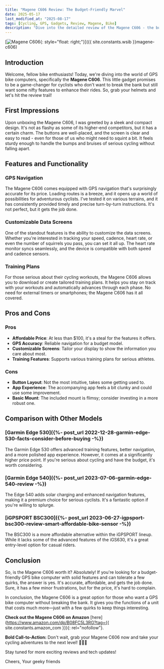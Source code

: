 ```yaml
---
title: "Magene C606 Review: The Budget-Friendly Marvel"
date: 2025-05-17
last_modified_at: "2025-08-17"
tags: [Cycling, GPS, Gadgets, Review, Magene, Bike]
description: "Dive into the detailed review of the Magene C606 - the budget-friendly GPS bike computer that's making waves!"
---
```


[![Magene C606](https://i.imgur.com/GTfhJ63s.jpg){: style="float: right;"}]({{ site.constants.wsib }}magene-c606)

## Introduction

Welcome, fellow bike enthusiasts! Today, we're diving into the world of GPS bike computers, specifically the **Magene C606**. This little gadget promises to be a game-changer for cyclists who don't want to break the bank but still want some nifty features to enhance their rides. So, grab your helmets and let's hit the review trail!

## First Impressions

Upon unboxing the Magene C606, I was greeted by a sleek and compact design. It's not as flashy as some of its higher-end competitors, but it has a certain charm. The buttons are well-placed, and the screen is clear and easy to read - even for those of us who might need to squint a bit. It feels sturdy enough to handle the bumps and bruises of serious cycling without falling apart.

## Features and Functionality

### GPS Navigation

The Magene C606 comes equipped with GPS navigation that's surprisingly accurate for its price. Loading routes is a breeze, and it opens up a world of possibilities for adventurous cyclists. I've tested it on various terrains, and it has consistently provided timely and precise turn-by-turn instructions. It's not perfect, but it gets the job done.

### Customizable Data Screens

One of the standout features is the ability to customize the data screens. Whether you're interested in tracking your speed, cadence, heart rate, or even the number of squirrels you pass, you can set it all up. The heart rate monitor syncs seamlessly, and the device is compatible with both speed and cadence sensors.

### Training Plans

For those serious about their cycling workouts, the Magene C606 allows you to download or create tailored training plans. It helps you stay on track with your workouts and automatically advances through each phase. No need for external timers or smartphones; the Magene C606 has it all covered.

## Pros and Cons

### Pros

- **Affordable Price**: At less than $100, it's a steal for the features it offers.
- **GPS Accuracy**: Reliable navigation for a budget model.
- **Customizable Screens**: Tailor your display to show the information you care about most.
- **Training Features**: Supports various training plans for serious athletes.

### Cons

- **Button Layout**: Not the most intuitive, takes some getting used to.
- **App Experience**: The accompanying app feels a bit clunky and could use some improvement.
- **Basic Mount**: The included mount is flimsy; consider investing in a more robust one.

## Comparison with Other Models

### [Garmin Edge 530]({%- post_url 2022-12-28-garmin-edge-530-facts-consider-before-buying -%})
The Garmin Edge 530 offers advanced training features, better navigation, and a more polished app experience. However, it comes at a significantly higher price point. If you're serious about cycling and have the budget, it's worth considering.

### [Garmin Edge 540]({%- post_url 2023-07-06-garmin-edge-540-review -%})
The Edge 540 adds solar charging and enhanced navigation features, making it a premium choice for serious cyclists. It's a fantastic option if you're willing to splurge.

### [iGPSPORT BSC300]({%- post_url 2023-06-27-igpsport-bsc300-review-smart-affordable-bike-sensor -%})
The BSC300 is a more affordable alternative within the iGPSPORT lineup. While it lacks some of the advanced features of the iGS630, it's a great entry-level option for casual riders.

## Conclusion

So, is the Magene C606 worth it? Absolutely! If you're looking for a budget-friendly GPS bike computer with solid features and can tolerate a few quirks, the answer is yes. It's accurate, affordable, and gets the job done. Sure, it has a few minor frustrations, but for the price, it's hard to complain.

In conclusion, the Magene C606 is a great option for those who want a GPS bike computer without breaking the bank. It gives you the functions of a unit that costs much more—just with a few quirks to keep things interesting.

**Check out the Magene C606 on Amazon** [here](https://www.amazon.com/dp/B08FC5L3RG?tag={{ site.constants.amazon_com }}){: rel="nofollow"}.

**Bold Call-to-Action:** Don't wait, grab your Magene C606 now and take your cycling adventures to the next level! 🚴‍♂️💨

Stay tuned for more exciting reviews and tech updates!

Cheers,
Your geeky friends

